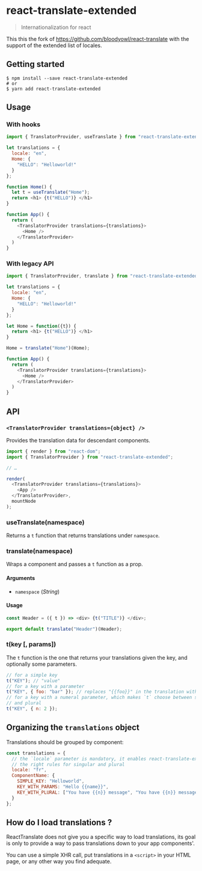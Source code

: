 # react-translate-extended

> Internationalization for react

This this the fork of https://github.com/bloodyowl/react-translate with the support of the extended list of locales.

## Getting started

```console
$ npm install --save react-translate-extended
# or
$ yarn add react-translate-extended
```

## Usage

### With hooks

```javascript
import { TranslatorProvider, useTranslate } from "react-translate-extended"

let translations = {
  locale: "en",
  Home: {
    "HELLO": "Helloworld!"
  }
};

function Home() {
  let t = useTranslate("Home");
  return <h1> {t("HELLO")} </h1>
}

function App() {
  return (
    <TranslatorProvider translations={translations}>
      <Home />
    </TranslatorProvider>
  )
}
```

### With legacy API


```javascript
import { TranslatorProvider, translate } from "react-translate-extended"

let translations = {
  locale: "en",
  Home: {
    "HELLO": "Helloworld!"
  }
};

let Home = function({t}) {
  return <h1> {t("HELLO")} </h1>
}

Home = translate("Home")(Home);

function App() {
  return (
    <TranslatorProvider translations={translations}>
      <Home />
    </TranslatorProvider>
  )
}
```

## API

### `<TranslatorProvider translations={object} />`

Provides the translation data for descendant components.

```javascript
import { render } from "react-dom";
import { TranslatorProvider } from "react-translate-extended";

// …

render(
  <TranslatorProvider translations={translations}>
    <App />
  </TranslatorProvider>,
  mountNode
);
```

### useTranslate(namespace)

Returns a `t` function that returns translations under `namespace`.

### translate(namespace)

Wraps a component and passes a `t` function as a prop.

#### Arguments

- `namespace` (_String_) 

#### Usage

```javascript
const Header = ({ t }) => <div> {t("TITLE")} </div>;

export default translate("Header")(Header);
```

### t(key [, params])

The `t` function is the one that returns your translations given the key, and optionally some parameters.

```javascript
// for a simple key
t("KEY"); // "value"
// for a key with a parameter
t("KEY", { foo: "bar" }); // replaces "{{foo}}" in the translation with "bar"
// for a key with a numeral parameter, which makes `t` choose between singular
// and plural
t("KEY", { n: 2 });
```

## Organizing the `translations` object

Translations should be grouped by component:

```js
const translations = {
  // the `locale` parameter is mandatory, it enables react-translate-extended to use
  // the right rules for singular and plural
  locale: "fr",
  ComponentName: {
    SIMPLE_KEY: "Helloworld",
    KEY_WITH_PARAMS: "Hello {{name}}",
    KEY_WITH_PLURAL: ["You have {{n}} message", "You have {{n}} messages"]
  }
};
```

## How do I load translations ?

ReactTranslate does not give you a specific way to load translations, its goal is only to provide a way to pass translations down to your app components'.

You can use a simple XHR call, put translations in a `<script>` in
your HTML page, or any other way you find adequate.

